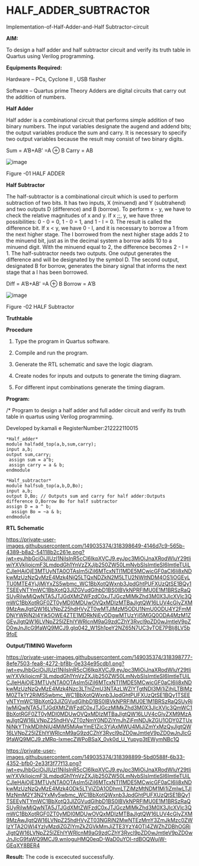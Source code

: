 # HALF_ADDER_SUBTRACTOR

Implementation-of-Half-Adder-and-Half Subtractor-circuit

**AIM:**

To design a half adder and half subtractor circuit and verify its truth table in Quartus using Verilog programming.

**Equipments Required:**

Hardware – PCs, Cyclone II , USB flasher 

Software – Quartus prime Theory Adders are digital circuits that carry out the addition of numbers.

**Half Adder**

Half adder is a combinational circuit that performs simple addition of two binary numbers. The input variables designate the augend and addend bits; the output variables produce the sum and carry. It is necessary to specify two output variables because the result may consist of two binary digits.

Sum = A’B+AB’ =A ⊕ B Carry = AB

![image](https://github.com/naavaneetha/HALF_ADDER_SUBTRACTOR/assets/154305477/bd4a0b2c-cdbc-4184-ab08-81578f121e1f)

Figure -01 HALF ADDER

**Half Subtractor**

The half-subtractor is a combinational circuit which is used to perform subtraction of two bits. It has two inputs, X (minuend) and Y (subtrahend) and two outputs D (difference) and B (borrow). To perform x - y, we have to check the relative magnitudes of x and y. If x ;;, y, we have three possibilities: 0 - 0 = 0, 1 - 0 = 1, and 1 - I = 0. The result is called the difference bit. If x < y, we have 0 - I, and it is necessary to borrow a 1 from the next higher stage. The I borrowed from the next higher stage adds 2 to the minuend bit, just as in the decimal system a borrow adds 10 to a minuend digit. With the minuend equal to 2, the difference becomes 2 - I = 1. The half-subtractor needs two outputs. One output generates the difference and will be designated by the symbol D. The second output, designated B for borrow, generates the binary signal that informs the next stage that a I has been borrowed. 

Diff = A’B+AB’ =A ⊕ B
Borrow = A’B

 ![image](https://github.com/naavaneetha/HALF_ADDER_SUBTRACTOR/assets/154305477/d76b099c-513f-4e7c-843a-e2fd028a531a)

Figure -02 HALF Subtractor

**Truthtable**

**Procedure**

1.	Type the program in Quartus software.

2.	Compile and run the program.

3.	Generate the RTL schematic and save the logic diagram.

4.	Create nodes for inputs and outputs to generate the timing diagram.

5.	For different input combinations generate the timing diagram.


**Program:**

/* Program to design a half adder and full adder circuit and verify its truth table in quartus using Verilog programming.

Developed by:kamali e
RegisterNumber:212222110015
```
*Half_adder*
module halfadd_top(a,b,sum,carry);
input a,b;
output sum,carry; 
 assign sum = a^b;
 assign carry = a & b;
endmodule

*Half_subtractor*
module halfsub_top(a,b,D,Bo);
input a,b;
output D,Bo; // Outputs sum and carry for half adder:Outputs difference D,Borrow Bo for half subtractor
assign D = a ^ b;
  assign Bo = ~a & b;
endmodule
```


**RTL Schematic**

https://private-user-images.githubusercontent.com/149035374/318398649-4146d7c9-565b-4389-b8a2-54118b2c261e.png?jwt=eyJhbGciOiJIUzI1NiIsInR5cCI6IkpXVCJ9.eyJpc3MiOiJnaXRodWIuY29tIiwiYXVkIjoicmF3LmdpdGh1YnVzZXJjb250ZW50LmNvbSIsImtleSI6ImtleTUiLCJleHAiOjE3MTUyNTA0OTAsIm5iZiI6MTcxNTI1MDE5MCwicGF0aCI6Ii8xNDkwMzUzNzQvMzE4Mzk4NjQ5LTQxNDZkN2M5LTU2NWItNDM4OS1iOGEyLTU0MTE4YjJjMjYxZS5wbmc_WC1BbXotQWxnb3JpdGhtPUFXUzQtSE1BQy1TSEEyNTYmWC1BbXotQ3JlZGVudGlhbD1BS0lBVkNPRFlMU0E1M1BRSzRaQSUyRjIwMjQwNTA5JTJGdXMtZWFzdC0xJTJGczMlMkZhd3M0X3JlcXVlc3QmWC1BbXotRGF0ZT0yMDI0MDUwOVQxMDIzMTBaJlgtQW16LUV4cGlyZXM9MzAwJlgtQW16LVNpZ25hdHVyZT0wMTJlMzM5ODU1NmU0ODU4Y2FmMDNjYWRjN2I4Yjk5OWE4ZTE1MDRkNjEyODgwMTUzYjI5MGQ0ODA4MzM1ZGEyJlgtQW16LVNpZ25lZEhlYWRlcnM9aG9zdCZhY3Rvcl9pZD0wJmtleV9pZD0wJnJlcG9faWQ9MCJ9.gIq042_W1Sh1peY2NZ65N7UC3vTOE7PBIj8LV5b9foE

**Output/TIMING Waveform**

https://private-user-images.githubusercontent.com/149035374/318398777-8efe7503-fea8-4272-bf8b-0e334e95cdb1.png?jwt=eyJhbGciOiJIUzI1NiIsInR5cCI6IkpXVCJ9.eyJpc3MiOiJnaXRodWIuY29tIiwiYXVkIjoicmF3LmdpdGh1YnVzZXJjb250ZW50LmNvbSIsImtleSI6ImtleTUiLCJleHAiOjE3MTUyNTA0OTAsIm5iZiI6MTcxNTI1MDE5MCwicGF0aCI6Ii8xNDkwMzUzNzQvMzE4Mzk4Nzc3LThlZmU3NTAzLWZlYTgtNDI3Mi1iZjhiLTBlMzM0ZTk1Y2RiMS5wbmc_WC1BbXotQWxnb3JpdGhtPUFXUzQtSE1BQy1TSEEyNTYmWC1BbXotQ3JlZGVudGlhbD1BS0lBVkNPRFlMU0E1M1BRSzRaQSUyRjIwMjQwNTA5JTJGdXMtZWFzdC0xJTJGczMlMkZhd3M0X3JlcXVlc3QmWC1BbXotRGF0ZT0yMDI0MDUwOVQxMDIzMTBaJlgtQW16LUV4cGlyZXM9MzAwJlgtQW16LVNpZ25hdHVyZT0zNmY0NDZiYmJhZjFmNDJkZGU1ODY0ZTUxNjNkYThkMDlhNjU4MjM5MjAwYmE1Zjc3YjAxMWU4MjJiZmYxMzQyJlgtQW16LVNpZ25lZEhlYWRlcnM9aG9zdCZhY3Rvcl9pZD0wJmtleV9pZD0wJnJlcG9faWQ9MCJ9.zMRp-lxmecZWPoBSaX_0vk0d_U_Yupyp3tEWymNBc1Q

https://private-user-images.githubusercontent.com/149035374/318398899-5bd0588f-6b33-4352-bfb0-2e33f3f77f13.png?jwt=eyJhbGciOiJIUzI1NiIsInR5cCI6IkpXVCJ9.eyJpc3MiOiJnaXRodWIuY29tIiwiYXVkIjoicmF3LmdpdGh1YnVzZXJjb250ZW50LmNvbSIsImtleSI6ImtleTUiLCJleHAiOjE3MTUyNTA0OTAsIm5iZiI6MTcxNTI1MDE5MCwicGF0aCI6Ii8xNDkwMzUzNzQvMzE4Mzk4ODk5LTViZDA1ODhmLTZiMzMtNDM1Mi1iZmIwLTJlMzNmM2Y3N2YxMy5wbmc_WC1BbXotQWxnb3JpdGhtPUFXUzQtSE1BQy1TSEEyNTYmWC1BbXotQ3JlZGVudGlhbD1BS0lBVkNPRFlMU0E1M1BRSzRaQSUyRjIwMjQwNTA5JTJGdXMtZWFzdC0xJTJGczMlMkZhd3M0X3JlcXVlc3QmWC1BbXotRGF0ZT0yMDI0MDUwOVQxMDIzMTBaJlgtQW16LUV4cGlyZXM9MzAwJlgtQW16LVNpZ25hdHVyZT03NGRiN2MwNTEzMmY3ZmJkMzc0ZWIzYTA2OWI4YzIyMzdiZGZlYmZkZGVkMmJiZTE3YzY4OTI4ZWZhZDBhOGRiJlgtQW16LVNpZ25lZEhlYWRlcnM9aG9zdCZhY3Rvcl9pZD0wJmtleV9pZD0wJnJlcG9faWQ9MCJ9.wnloguHMQ0eqD-WaD0uYOI-rdBOQWujW-GEqXY8BER4


**Result:**
The code is excecuted successfully.
